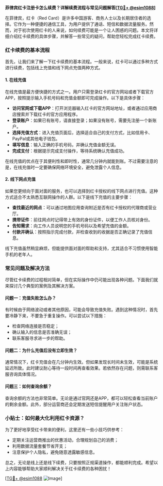 **菲律宾红卡注册卡怎么续费？详解续费流程与常见问题解答[[TG💪+ @esim1088](https://t.me/s/esim1088)]**

在菲律宾，红卡（Red Card）是许多中国游客、商务人士以及长期居住者的选择。它作为一种便捷的通信工具，为用户提供了通话、短信和数据流量服务。然而，对于初次使用红卡的人来说，如何续费可能是一个让人困惑的问题。本文将详细介绍红卡续费的具体步骤，并解答一些常见的疑问，帮助您轻松完成红卡续费。

### 红卡续费的基本流程

首先，让我们来了解一下红卡续费的基本流程。一般来说，红卡可以通过多种方式进行续费，包括线上充值和线下网点充值两种方式。

#### 1. 在线充值
在线充值是最方便快捷的方式之一。用户只需登录红卡的官方网站或者下载官方APP，按照提示输入手机号码和充值金额即可完成操作。以下是具体步骤：
- **访问官网或下载APP**：打开浏览器输入红卡的官方网站地址，或者通过应用商店搜索并下载红卡的官方应用程序。
- **登录账户**：如果已有账号，请直接登录；如果没有账号，需要先注册一个新账户。
- **选择充值方式**：进入充值页面后，选择适合自己的支付方式，比如信用卡、PayPal或其他电子钱包。
- **填写信息**：输入正确的手机号码，并确认充值金额无误。
- **完成支付**：根据提示完成支付操作，等待系统确认充值成功。

在线充值的优点在于其便利性和即时性，通常几分钟内就能到账。不过需要注意的是，在线充值时一定要确保网络环境安全，避免泄露个人信息。

#### 2. 线下网点充值
如果您更倾向于面对面的服务，也可以选择到红卡授权的线下网点进行充值。这种方式适合不太熟悉互联网操作的人群。以下是线下充值的主要步骤：
- **查找最近的网点**：可以通过地图应用查询附近是否有红卡授权的代理商或营业厅。
- **携带证件**：前往网点时记得带上有效的身份证件，以便工作人员核对身份。
- **告知需求**：向工作人员说明您的手机号码以及希望充值的金额。
- **付款并确认**：按照指示完成付款，并检查收到的收据是否正确记录了充值信息。

线下充值虽然稍显麻烦，但能提供面对面的帮助和支持，尤其适合不习惯使用智能手机的老年人。

### 常见问题及解决方法

尽管红卡续费的过程相对简单，但在实际操作中仍可能出现各种问题。下面我们就来探讨几个典型的案例及其解决方案。

#### 问题一：充值失败怎么办？
有时候由于网络波动或者其他原因，可能会导致充值失败。遇到这种情况时，首先要冷静下来，不要急于重复操作。可以尝试以下措施：
- 检查网络连接是否稳定；
- 确认输入的信息是否准确无误；
- 联系客服寻求进一步的帮助。

#### 问题二：为什么充值后没有立即生效？
通常情况下，红卡充值会在几分钟内生效。但如果发现长时间未生效，可能是系统延迟所致。此时建议耐心等待一段时间再查看效果。若依然存在问题，则需联系客服咨询具体情况。

#### 问题三：如何查询余额？
查询余额的方法也非常简单。无论是通过官网还是APP，都可以轻松查看当前账户的剩余金额。此外，部分运营商还会定期发送短信提醒用户关注账户状态。

### 小贴士：如何最大化利用红卡资源？

为了更好地享受红卡带来的便利，这里还有一些小技巧供参考：
- 定期关注运营商推出的优惠活动，合理规划自己的消费；
- 利用数据流量套餐节省开支；
- 注意保护个人隐私，避免随意透露敏感信息。

总之，无论是线上还是线下续费，只要按照正规渠道操作，都能顺利完成。希望以上内容能够帮助大家顺利解决关于红卡续费的各种困扰！

[[TG💪+ @esim1088](https://t.me/s/esim1088) ![Image](https://i.postimg.cc/4NQfJmqS/Snipaste-2025-05-13-00-14-12.png)]